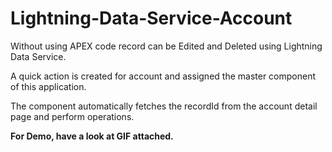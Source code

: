 # Lightning-Data-Service-Account


Without using APEX code record can be Edited and Deleted using Lightning Data Service.

A quick action is created for account and assigned the master component of this application. 

The component automatically fetches the recordId from the account detail page and perform operations.

**For Demo, have a look at GIF attached.**
